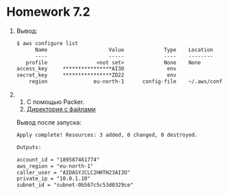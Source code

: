 # Homework 7.2

1. Вывод:

    ```txt
    $ aws configure list
          Name                    Value             Type    Location
          ----                    -----             ----    --------     
       profile                <not set>             None    None
    access_key     ****************AI3O              env    
    secret_key     ****************ZD22              env    
        region               eu-north-1      config-file    ~/.aws/config
    ```

2.
   1. С помощью Packer.
   2. [Директория с файлами](terraform)

   Вывод после запуска:

    ```txt
    Apply complete! Resources: 3 added, 0 changed, 0 destroyed.

    Outputs:

    account_id = "189587461774"
    aws_region = "eu-north-1"
    caller_user = "AIDASYJCLC2HHTH23AI3O"
    private_ip = "10.0.1.10"
    subnet_id = "subnet-0b567c5c53d0329ce"
    ```
